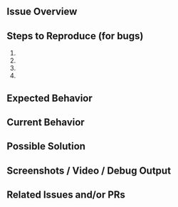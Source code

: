 <!--
BEFORE POSTING YOUR ISSUE:
- These comments won't show up when you submit the issue.
- Try to add as much detail as possible. Be specific!
- Please add the version of Subtitles you are using in the description.
- If you're requesting a new feature, explain why you'd like it to be added.
- Search this repository for issues and pull requests and whether it has been fixed or reported already.
- Ensure you are using the latest code before logging bugs.
- Disable other plugins to ensure it's not a plugin conflict issue.
- Switch to a default theme to ensure it's not a custom theme conflict issue.
-->

## Issue Overview
<!-- This is a brief overview of the issue --->

## Steps to Reproduce (for bugs)
<!-- Provide a link to a live example, or an unambiguous set of steps to -->
<!-- reproduce this bug. Include code to reproduce, if relevant -->
1.
2.
3.
4.
<!-- Provide what browser you are using and any other specifics to your setup -->

## Expected Behavior
<!-- If you're describing a bug, tell us what should happen -->
<!-- If you're suggesting a change/improvement, tell us how it should work -->

## Current Behavior
<!-- If describing a bug, tell us what happens instead of the expected behavior -->
<!-- If suggesting a change/improvement, explain the difference from current behavior -->

## Possible Solution
<!-- Not obligatory, but suggest a fix/reason for the bug, -->
<!-- or ideas how to implement the addition or change -->

## Screenshots / Video / Debug Output
<!-- Visual records are oxygen for others to understand what you are sharing -->

## Related Issues and/or PRs
<!-- List related issues or PRs against other branches -->
